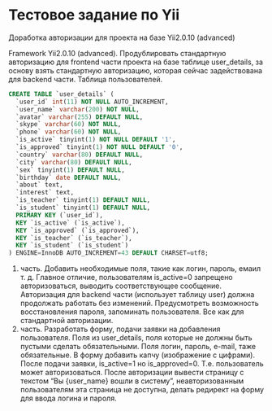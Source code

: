 Тестовое задание по Yii
===============================
Доработка авторизации для проекта на базе Yii2.0.10 (advanced)

Framework Yii2.0.10 (advanced).
Продублировать стандартную авторизацию для frontend части проекта на базе таблице user_details, за основу взять стандартную авторизацию, которая сейчас задействована для backend части.
Таблица пользователей.
```SQL
CREATE TABLE `user_details` (
  `user_id` int(11) NOT NULL AUTO_INCREMENT,
  `user_name` varchar(200) NOT NULL,
  `avatar` varchar(255) DEFAULT NULL,
  `skype` varchar(60) NOT NULL,
  `phone` varchar(60) NOT NULL,
  `is_active` tinyint(1) NOT NULL DEFAULT '1',
  `is_approved` tinyint(1) NOT NULL DEFAULT '0',
  `country` varchar(80) DEFAULT NULL,
  `city` varchar(80) DEFAULT NULL,
  `sex` tinyint(1) DEFAULT NULL,
  `birthday` date DEFAULT NULL,
  `about` text,
  `interest` text,
  `is_teacher` tinyint(1) DEFAULT NULL,
  `is_student` tinyint(1) DEFAULT NULL,
  PRIMARY KEY (`user_id`),
  KEY `is_active` (`is_active`),
  KEY `is_approved` (`is_approved`),
  KEY `is_teacher` (`is_teacher`),
  KEY `is_student` (`is_student`)
) ENGINE=InnoDB AUTO_INCREMENT=43 DEFAULT CHARSET=utf8;
```
1) часть.
Добавить необходимые поля, такие как логин, пароль, емаил т. д.
Главное отличие, пользователям  is_active=0 запрещено авторизоваться, выводить соответствующее сообщение.
Авторизация для backend части (использует таблицу user) должна продолжать работать без изменений.
Предусмотреть возможность восстановления пароля, запоминать пользователя. Все как для стандартной авторизации.
2) часть.
Разработать форму, подачи заявки на добавления пользователя. Поля из  user_details, поля которые не должны быть пустыми сделать обязательными.
Поля логин, пароль, e-mail, таже обязательные.
В форму добавить капчу (изображение с цифрами).
После подачи заявки, is_active=1 но is_approved=0. Т.е. пользователь может авторизоваться. После авторизации вывести страницу с текстом “Вы {user_name} вошли в систему”, неавторизованным пользователям эта страница не доступна, делать редирект на форму для ввода логина и пароля.

